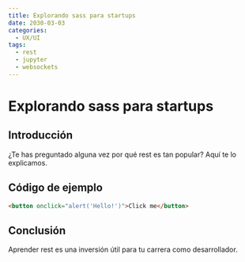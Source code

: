 ```yaml
---
title: Explorando sass para startups
date: 2030-03-03
categories:
  - UX/UI
tags:
  - rest
  - jupyter
  - websockets
---
```


# Explorando sass para startups

## Introducción

¿Te has preguntado alguna vez por qué rest es tan popular? Aquí te lo explicamos.

## Código de ejemplo

```html
<button onclick="alert('Hello!')">Click me</button>
```

## Conclusión

Aprender rest es una inversión útil para tu carrera como desarrollador.